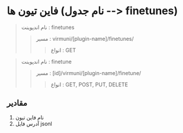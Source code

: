 # فاین تیون ها (نام جدول --> finetunes)

> نام اندپوینت : finetunes
> > مسیر : virmuni/[plugin-name]/finetunes/
> > > انواع : GET

> نام اندپوینت : finetune
> > مسیر : [id]/virmuni/[plugin-name]/finetune/
> > > انواع : GET, POST, PUT, DELETE

## مقادیر

1. نام فاین تیون
2. آدرس فایل jsonl
